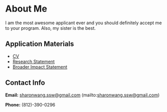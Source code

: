 # About Me
I am the most awesome applicant ever and you should definitely accept me to your program. Also, my sister is the best.

## Application Materials
* [CV](wangsharon-cv.pdf)
* [Research Statement](wangsharon-personal.pdf)
* [Broader Impact Statement](wangsharon-broader-impact.pdf)

## Contact Info
**Email:** sharonwang.ssw@gmail.com (mailto:sharonwang.ssw@gmail.com)

**Phone:** \(812\)-390-0296
